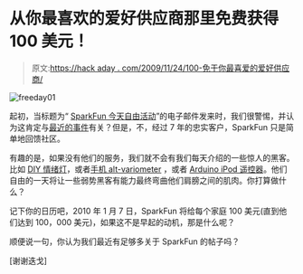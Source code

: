 # 从你最喜欢的爱好供应商那里免费获得 100 美元！

> 原文:[https://hack aday . com/2009/11/24/100-免于你最喜爱的爱好供应商/](https://hackaday.com/2009/11/24/100-free-from-your-favorite-hobby-supplier/)

![](../Images/cf0a7d5fa23463e63e726df33f47d8ff.png "freeday01")

起初，当标题为“ [SparkFun 今天自由活动](http://www.sparkfun.com/commerce/news.php?id=305)”的电子邮件发来时，我们很警惕，并认为这肯定与[最近的事件](http://hackaday.com/2009/11/23/sparkfun-product-used-for-immoral-hacking/)有关？但是，不，经过 7 年的忠实客户，SparkFun 只是简单地回馈社区。

有趣的是，如果没有他们的服务，我们就不会有我们每天介绍的一些惊人的黑客。比如 [DIY 情绪灯](http://hackaday.com/2009/11/17/diy-mood-lamp-looks-store-bought/)，或者[手机 alt-variometer](http://hackaday.com/2009/10/10/diy-cell-phone-alti-variometer/) ，或者 [Arduino iPod 遥控器](http://hackaday.com/2009/09/08/arduino-as-ipod-remote-control/)。他们自由的一天将让一些弱势黑客有能力最终弯曲他们肩膀之间的肌肉。你打算做什么？

记下你的日历吧，2010 年 1 月 7 日，SparkFun 将给每个家庭 100 美元(直到他们达到 100，000 美元)，如果这不是早起的动机，那是什么呢？

顺便说一句，你认为我们最近有足够多关于 SparkFun 的帖子吗？

[谢谢迭戈]